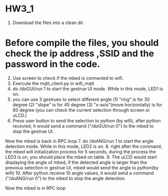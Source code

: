# HW3_1
1. Download the files into a clean dir.
# Before compile the files, you should check the ip address ,SSID and the password in the code.
2. Use screen to check if the mbed is connected to wifi.
3. Exercute the mqtt_client.py in wifi_mqtt
4. do /doGUI/run 1 to start the gestrue UI mode. While in this mode, LED1 is on.
5. you can use 3 gestrues to select different angle (1) "ring" is for 30 degree (2) "slope" is for 45 degree (3) "x-axis"(move horizontally) is for 60 degree
(you can check the current selection through screen or uLCD.)
6. Press user button to send the selection to python (by wifi), after python recevied, it would send a command ("/doGUI/run 0") to the mbed to stop the gestrue UI.

Now the mbed is back in RPC loop
7. do /doANG/run 1 to start the angle detection mode. While in this mode, LED2 is on.
8. right after the command, the mbed will initialization process for 5 seconds, during the process the LED3 is on, you should place the mbed on table.
9. The uLCD would start displaying the angle of mbed, if the detected angle is larger than the previous selection in gestrue UI, mbed would send the angle to python(by wifi)
10. After python receive 10 angle values, it would send a command ("/doANG/run 0") to the mbed to stop the angle detection.

Now the mbed is in RPC loop

